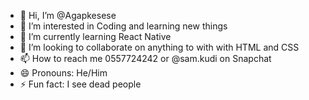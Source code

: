 - 👋 Hi, I’m @Agapkesese
- 👀 I’m interested in Coding and learning new things 
- 🌱 I’m currently learning React Native 
- 💞️ I’m looking to collaborate on anything to with with HTML and CSS 
- 📫 How to reach me 0557724242 or @sam.kudi on Snapchat
- 😄 Pronouns: He/Him
- ⚡ Fun fact: I see dead people 

<!---
Agapkesese/Agapkesese is a ✨ special ✨ repository because its `README.md` (this file) appears on your GitHub profile.
You can click the Preview link to take a look at your changes.
--->

